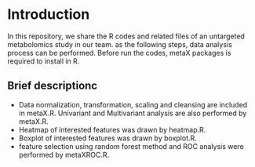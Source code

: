 # Introduction

In this repository, we share the R codes and related files of an untargeted metabolomics study in our team.
as the following steps, data analysis process can be performed. Before run the codes, metaX packages is required to install in R.

## Brief descriptionc

* Data normalization, transformation, scaling and cleansing are included in metaX.R. Univariant and Multivariant 
analysis are also performed by metaX.R.
* Heatmap of interested features was drawn by heatmap.R.
* Boxplot of interested features was drawn by boxplot.R.
* feature selection using random forest method and ROC analysis were performed by metaXROC.R.
